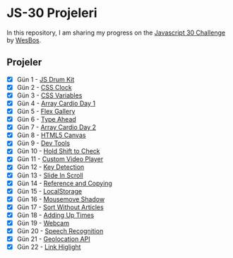 # JS-30 Projeleri

In this repository, I am sharing my progress on the [Javascript 30 Challenge](https://github.com/wesbos/JavaScript30 "Original Repo") by [WesBos](https://github.com/wesbos "Wes Bos Github Profile").

## Projeler

- [x] Gün 1 - [JS Drum Kit](https://elbaley.github.io/js-30/01/index-solution.html)
- [x] Gün 2 - [CSS Clock](https://elbaley.github.io/js-30/02/index-solution.html)
- [x] Gün 3 - [CSS Variables](https://elbaley.github.io/js-30/03/index-solution.html)
- [x] Gün 4 - [Array Cardio Day 1](https://elbaley.github.io/js-30/04/index-solution.html)
- [x] Gün 5 - [Flex Gallery](https://elbaley.github.io/js-30/05/index-solution.html)
- [x] Gün 6 - [Type Ahead](https://elbaley.github.io/js-30/06/index-solution.html)
- [x] Gün 7 - [Array Cardio Day 2](https://elbaley.github.io/js-30/07/index-solution.html)
- [x] Gün 8 - [HTML5 Canvas](https://elbaley.github.io/js-30/08/index-solution.html)
- [x] Gün 9 - [Dev Tools](https://elbaley.github.io/js-30/09/index-solution.html)
- [x] Gün 10 - [Hold Shift to Check](https://elbaley.github.io/js-30/10/index-solution.html)
- [x] Gün 11 - [Custom Video Player](https://elbaley.github.io/js-30/11/index-solution.html)
- [x] Gün 12 - [Key Detection](https://elbaley.github.io/js-30/12/index-solution.html)
- [x] Gün 13 - [Slide In Scroll](https://elbaley.github.io/js-30/13/index-solution.html)
- [x] Gün 14 - [Reference and Copying](https://elbaley.github.io/js-30/14/index-solution.html)
- [x] Gün 15 - [LocalStorage](https://elbaley.github.io/js-30/15/index-solution.html)
- [x] Gün 16 - [Mousemove Shadow](https://elbaley.github.io/js-30/16/index-solution.html)
- [x] Gün 17 - [Sort Without Articles](https://elbaley.github.io/js-30/17/index-solution.html)
- [x] Gün 18 - [Adding Up Times](https://elbaley.github.io/js-30/18/index-solution.html)
- [x] Gün 19 - [Webcam](https://elbaley.github.io/js-30/19/index-solution.html)
- [x] Gün 20 - [Speech Recognition](https://elbaley.github.io/js-30/20/index-solution.html)
- [x] Gün 21 - [Geolocation API](https://elbaley.github.io/js-30/21/index-solution.html)
- [x] Gün 22 - [Link Higlight](https://elbaley.github.io/js-30/22/index-solution.html)
